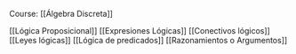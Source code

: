 Course: [[Álgebra Discreta]]

[[Lógica Proposicional]]
[[Expresiones Lógicas]]
[[Conectivos lógicos]]
[[Leyes lógicas]]
[[Lógica de predicados]]
[[Razonamientos o Argumentos]]